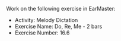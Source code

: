 Work on the following exercise in EarMaster:
- Activity: Melody Dictation
- Exercise Name: Do, Re, Me - 2 bars
- Exercise Number: 16.6
